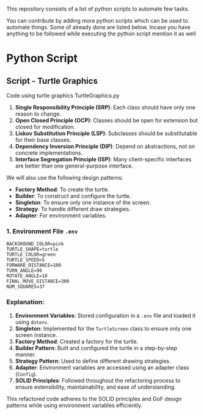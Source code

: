 This repository consists of a list of python scripts to automate few tasks.

You can contribute by adding more python scripts which can be used to automate things. Some of already done are listed below.
Incase you have anything to be followed while executing the python script mention it as well


# Python Script

## Script  - Turtle Graphics

Code using turtle graphics
TurtleGraphics.py


<!-- Updated README links and corrected typos -->
<!-- Updated README links and corrected typos -->

1. **Single Responsibility Principle (SRP)**: Each class should have only one reason to change.
2. **Open Closed Principle (OCP)**: Classes should be open for extension but closed for modification.
3. **Liskov Substitution Principle (LSP)**: Subclasses should be substitutable for their base classes.
4. **Dependency Inversion Principle (DIP)**: Depend on abstractions, not on concrete implementations.
5. **Interface Segregation Principle (ISP)**: Many client-specific interfaces are better than one general-purpose interface.

We will also use the following design patterns:
- **Factory Method**: To create the turtle.
- **Builder**: To construct and configure the turtle.
- **Singleton**: To ensure only one instance of the screen.
- **Strategy**: To handle different draw strategies.
- **Adapter**: For environment variables.

### 1. Environment File `.env`
```env
BACKGROUND_COLOR=pink
TURTLE_SHAPE=turtle
TURTLE_COLOR=green
TURTLE_SPEED=5
FORWARD_DISTANCE=100
TURN_ANGLE=90
ROTATE_ANGLE=10
FINAL_MOVE_DISTANCE=300
NUM_SQUARES=37
```

### Explanation:

1. **Environment Variables**: Stored configuration in a `.env` file and loaded it using `dotenv`.
2. **Singleton**: Implemented for the `TurtleScreen` class to ensure only one screen instance.
3. **Factory Method**: Created a factory for the turtle.
4. **Builder Pattern**: Built and configured the turtle in a step-by-step manner.
5. **Strategy Pattern**: Used to define different drawing strategies.
6. **Adapter**: Environment variables are accessed using an adapter class (`Config`).
7. **SOLID Principles**: Followed throughout the refactoring process to ensure extensibility, maintainability, and ease of understanding.

This refactored code adheres to the SOLID principles and GoF design patterns while using environment variables efficiently. 